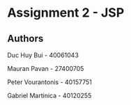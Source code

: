 # Assignment 2 - JSP

## Authors

Duc Huy Bui - 40061043

Mauran Pavan - 27400705

Peter Vourantonis - 40157751

Gabriel Martinica - 40120255
